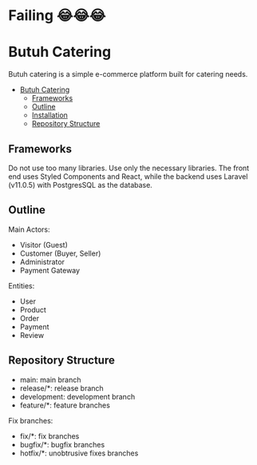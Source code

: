 # Failing 😂😂😂

# Butuh Catering

Butuh catering is a simple e-commerce platform built for catering needs.

- [Butuh Catering](#butuh-catering)
    - [Frameworks](#frameworks)
    - [Outline](#outline)
    - [Installation](#installation)
    - [Repository Structure](#repository-structure)

## Frameworks

Do not use too many libraries. Use only the necessary libraries. The front end uses
Styled Components and React, while the backend uses Laravel (v11.0.5) with PostgresSQL
as the database.

## Outline

Main Actors:
- Visitor (Guest)
- Customer (Buyer, Seller)
- Administrator
- Payment Gateway

Entities:
- User
- Product
- Order
- Payment
- Review

## Repository Structure

- main: main branch
- release/*: release branch
- development: development branch
- feature/*: feature branches

Fix branches:
- fix/*: fix branches
- bugfix/*: bugfix branches
- hotfix/*: unobtrusive fixes branches
